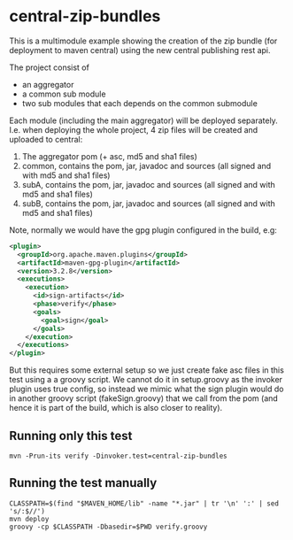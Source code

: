 <!---
 Licensed to the Apache Software Foundation (ASF) under one or more
 contributor license agreements.  See the NOTICE file distributed with
 this work for additional information regarding copyright ownership.
 The ASF licenses this file to You under the Apache License, Version 2.0
 (the "License"); you may not use this file except in compliance with
 the License.  You may obtain a copy of the License at

      http://www.apache.org/licenses/LICENSE-2.0

 Unless required by applicable law or agreed to in writing, software
 distributed under the License is distributed on an "AS IS" BASIS,
 WITHOUT WARRANTIES OR CONDITIONS OF ANY KIND, either express or implied.
 See the License for the specific language governing permissions and
 limitations under the License.
-->
# central-zip-bundles

This is a multimodule example showing the creation of the zip bundle (for deployment to maven central) 
using the new central publishing rest api.

The project consist of 
- an aggregator
- a common sub module
- two sub modules that each depends on the common submodule

Each module (including the main aggregator) will be deployed separately.
I.e. when deploying the whole project, 4 zip files will be created and uploaded to central:
1. The aggregator pom (+ asc, md5 and sha1 files)
2. common, contains the pom, jar, javadoc and sources (all signed and with md5 and sha1 files)
3. subA, contains the pom, jar, javadoc and sources (all signed and with md5 and sha1 files)  
4. subB, contains the pom, jar, javadoc and sources (all signed and with md5 and sha1 files)  

Note, normally we would have the gpg plugin configured in the build, e.g:
```xml
<plugin>
  <groupId>org.apache.maven.plugins</groupId>
  <artifactId>maven-gpg-plugin</artifactId>
  <version>3.2.8</version>
  <executions>
    <execution>
      <id>sign-artifacts</id>
      <phase>verify</phase>
      <goals>
        <goal>sign</goal>
      </goals>
    </execution>
  </executions>
</plugin>
```
But this requires some external setup so we just create fake asc files in this test using a
a groovy script. We cannot do it in setup.groovy as the invoker plugin uses <cloneClean>true</cloneClean> 
config, so instead we mimic what the sign plugin would do in another groovy script (fakeSign.groovy) 
that we call from the pom (and hence it is part of the build, which is also closer to reality).

## Running only this test
```shell
mvn -Prun-its verify -Dinvoker.test=central-zip-bundles
```

## Running the test manually
```shell
CLASSPATH=$(find "$MAVEN_HOME/lib" -name "*.jar" | tr '\n' ':' | sed 's/:$//')
mvn deploy
groovy -cp $CLASSPATH -Dbasedir=$PWD verify.groovy
```


